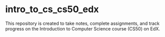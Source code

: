 # intro_to_cs_cs50_edx
This repository is created to take notes, complete assignments, and track progress on the Introduction to Computer Science course (CS50) on EdX.
